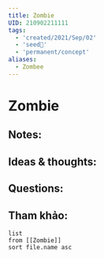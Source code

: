 ```yaml
---
title: Zombie
UID: 210902211111
tags:
  - 'created/2021/Sep/02'
  - 'seed🥜'
  - 'permanent/concept'
aliases:
  - Zombee
---
```

# Zombie

## Notes:


## Ideas & thoughts:

## Questions:


## Tham khảo:
```dataview
list
from [[Zombie]]
sort file.name asc
```